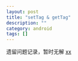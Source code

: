 ```yaml
---
layout: post 
title: "setTag & getTag"
description: ""
category: android
tags: []
---
```


遗留问题记录，暂时无解
[xx](http://stackoverflow.com/questions/25528000/gettag-return-not-identical-with-settag-in-expandablelistview)